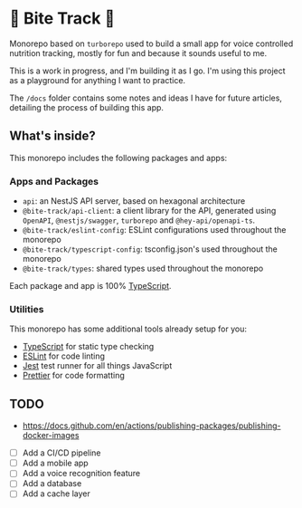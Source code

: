 # 🍜 Bite Track 🥗

Monorepo based on `turborepo` used to build a small app for voice controlled nutrition tracking, mostly for fun and because it sounds useful to me.

This is a work in progress, and I'm building it as I go. I'm using this project as a playground for anything I want to practice.

The `/docs` folder contains some notes and ideas I have for future articles, detailing the process of building this app.

## What's inside?

This monorepo includes the following packages and apps:

### Apps and Packages

- `api`: an NestJS API server, based on hexagonal architecture
- `@bite-track/api-client`: a client library for the API, generated using `OpenAPI`, `@nestjs/swagger`, `turborepo` and `@hey-api/openapi-ts`.
- `@bite-track/eslint-config`: ESLint configurations used throughout the monorepo
- `@bite-track/typescript-config`: tsconfig.json's used throughout the monorepo
- `@bite-track/types`: shared types used throughout the monorepo

Each package and app is 100% [TypeScript](https://www.typescriptlang.org/).

### Utilities

This monorepo has some additional tools already setup for you:

- [TypeScript](https://www.typescriptlang.org/) for static type checking
- [ESLint](https://eslint.org/) for code linting
- [Jest](https://jestjs.io) test runner for all things JavaScript
- [Prettier](https://prettier.io) for code formatting

## TODO

- https://docs.github.com/en/actions/publishing-packages/publishing-docker-images
- [ ] Add a CI/CD pipeline
- [ ] Add a mobile app
- [ ] Add a voice recognition feature
- [ ] Add a database
- [ ] Add a cache layer
